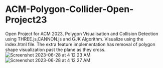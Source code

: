 # ACM-Polygon-Collider-Open-Project23
Open Project for ACM 2023, Polygon Visualisation and Collision Detection using THREE.js,CANNON.js and GJK Algorithm. 
Visualize using the index.html file. The extra feature implementation has removal of polygon shape visualization past the plane as they cross. 
![Screenshot 2023-06-28 at 4 12 23 AM](https://github.com/prathamkailashya/ACM-Polygon-Collider-Open-Project23/assets/102645158/ffe0b456-3297-4780-a5b0-e085911b0297)
![Screenshot 2023-06-28 at 4 12 27 AM](https://github.com/prathamkailashya/ACM-Polygon-Collider-Open-Project23/assets/102645158/0f3e0b87-115d-4aa6-82bc-1963f59f1225)
